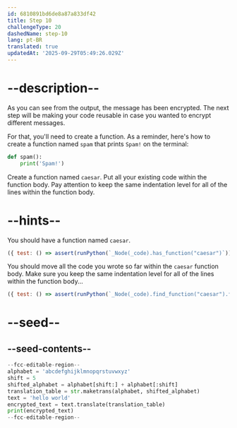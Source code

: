 ```yaml
---
id: 6810891bd6de8a87a833df42
title: Step 10
challengeType: 20
dashedName: step-10
lang: pt-BR
translated: true
updatedAt: '2025-09-29T05:49:26.029Z'
---
```


# --description--

As you can see from the output, the message has been encrypted. The next step will be making your code reusable in case you wanted to encrypt different messages.

For that, you'll need to create a function. As a reminder, here's how to create a function named `spam` that prints `Spam!` on the terminal:

```py
def spam():
    print('Spam!')
```

Create a function named `caesar`. Put all your existing code within the function body. Pay attention to keep the same indentation level for all of the lines within the function body.

# --hints--

You should have a function named `caesar`.

```js
({ test: () => assert(runPython(`_Node(_code).has_function("caesar")`)) })
```

You should move all the code you wrote so far within the `caesar` function body. Make sure you keep the same indentation level for all of the lines within the function body...

```js
({ test: () => assert(runPython(`_Node(_code).find_function("caesar").find_body().is_equivalent("alphabet = 'abcdefghijklmnopqrstuvwxyz'\\nshift = 5\\nshifted_alphabet = alphabet[shift:] + alphabet[:shift]\\ntranslation_table = str.maketrans(alphabet, shifted_alphabet)\\ntext = 'hello world'\\nencrypted_text = text.translate(translation_table)\\nprint(encrypted_text)")`)) })
```

# --seed--

## --seed-contents--

```py
--fcc-editable-region--
alphabet = 'abcdefghijklmnopqrstuvwxyz'
shift = 5
shifted_alphabet = alphabet[shift:] + alphabet[:shift]
translation_table = str.maketrans(alphabet, shifted_alphabet)
text = 'hello world'
encrypted_text = text.translate(translation_table)
print(encrypted_text)
--fcc-editable-region--
```
